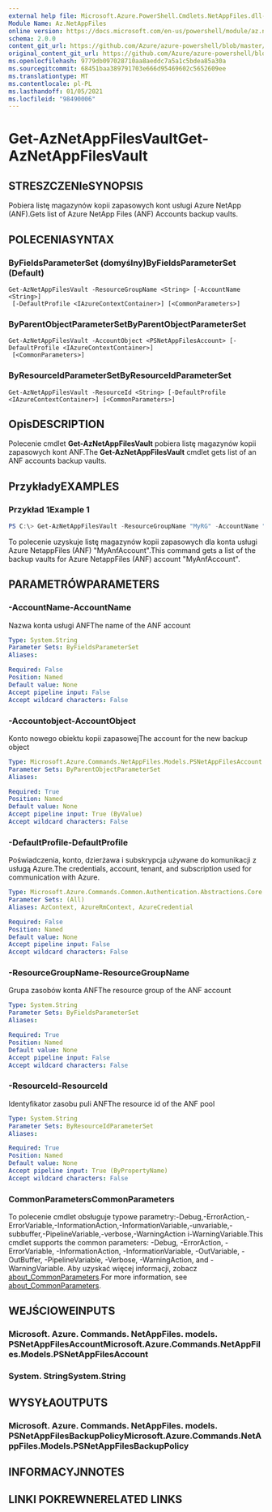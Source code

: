 ```yaml
---
external help file: Microsoft.Azure.PowerShell.Cmdlets.NetAppFiles.dll-Help.xml
Module Name: Az.NetAppFiles
online version: https://docs.microsoft.com/en-us/powershell/module/az.netappfiles/get-aznetappfilesvault
schema: 2.0.0
content_git_url: https://github.com/Azure/azure-powershell/blob/master/src/NetAppFiles/NetAppFiles/help/Get-AzNetAppFilesVault.md
original_content_git_url: https://github.com/Azure/azure-powershell/blob/master/src/NetAppFiles/NetAppFiles/help/Get-AzNetAppFilesVault.md
ms.openlocfilehash: 9779db097028710aa8aeddc7a5a1c5bdea85a30a
ms.sourcegitcommit: 68451baa389791703e666d95469602c5652609ee
ms.translationtype: MT
ms.contentlocale: pl-PL
ms.lasthandoff: 01/05/2021
ms.locfileid: "98490006"
---
```

# <span data-ttu-id="971f7-101">Get-AzNetAppFilesVault</span><span class="sxs-lookup"><span data-stu-id="971f7-101">Get-AzNetAppFilesVault</span></span>

## <span data-ttu-id="971f7-102">STRESZCZENIe</span><span class="sxs-lookup"><span data-stu-id="971f7-102">SYNOPSIS</span></span>
<span data-ttu-id="971f7-103">Pobiera listę magazynów kopii zapasowych kont usługi Azure NetApp (ANF).</span><span class="sxs-lookup"><span data-stu-id="971f7-103">Gets list of Azure NetApp Files (ANF) Accounts backup vaults.</span></span>

## <span data-ttu-id="971f7-104">POLECENIA</span><span class="sxs-lookup"><span data-stu-id="971f7-104">SYNTAX</span></span>

### <span data-ttu-id="971f7-105">ByFieldsParameterSet (domyślny)</span><span class="sxs-lookup"><span data-stu-id="971f7-105">ByFieldsParameterSet (Default)</span></span>
```
Get-AzNetAppFilesVault -ResourceGroupName <String> [-AccountName <String>]
 [-DefaultProfile <IAzureContextContainer>] [<CommonParameters>]
```

### <span data-ttu-id="971f7-106">ByParentObjectParameterSet</span><span class="sxs-lookup"><span data-stu-id="971f7-106">ByParentObjectParameterSet</span></span>
```
Get-AzNetAppFilesVault -AccountObject <PSNetAppFilesAccount> [-DefaultProfile <IAzureContextContainer>]
 [<CommonParameters>]
```

### <span data-ttu-id="971f7-107">ByResourceIdParameterSet</span><span class="sxs-lookup"><span data-stu-id="971f7-107">ByResourceIdParameterSet</span></span>
```
Get-AzNetAppFilesVault -ResourceId <String> [-DefaultProfile <IAzureContextContainer>] [<CommonParameters>]
```

## <span data-ttu-id="971f7-108">Opis</span><span class="sxs-lookup"><span data-stu-id="971f7-108">DESCRIPTION</span></span>
<span data-ttu-id="971f7-109">Polecenie cmdlet **Get-AzNetAppFilesVault** pobiera listę magazynów kopii zapasowych kont ANF.</span><span class="sxs-lookup"><span data-stu-id="971f7-109">The **Get-AzNetAppFilesVault** cmdlet gets list of an ANF accounts backup vaults.</span></span>

## <span data-ttu-id="971f7-110">Przykłady</span><span class="sxs-lookup"><span data-stu-id="971f7-110">EXAMPLES</span></span>

### <span data-ttu-id="971f7-111">Przykład 1</span><span class="sxs-lookup"><span data-stu-id="971f7-111">Example 1</span></span>
```powershell
PS C:\> Get-AzNetAppFilesVault -ResourceGroupName "MyRG" -AccountName "MyAnfAccount"
```

<span data-ttu-id="971f7-112">To polecenie uzyskuje listę magazynów kopii zapasowych dla konta usługi Azure NetappFiles (ANF) "MyAnfAccount".</span><span class="sxs-lookup"><span data-stu-id="971f7-112">This command gets a list of the backup vaults for Azure NetappFiles (ANF) account "MyAnfAccount".</span></span>

## <span data-ttu-id="971f7-113">PARAMETRÓW</span><span class="sxs-lookup"><span data-stu-id="971f7-113">PARAMETERS</span></span>

### <span data-ttu-id="971f7-114">-AccountName</span><span class="sxs-lookup"><span data-stu-id="971f7-114">-AccountName</span></span>
<span data-ttu-id="971f7-115">Nazwa konta usługi ANF</span><span class="sxs-lookup"><span data-stu-id="971f7-115">The name of the ANF account</span></span>

```yaml
Type: System.String
Parameter Sets: ByFieldsParameterSet
Aliases:

Required: False
Position: Named
Default value: None
Accept pipeline input: False
Accept wildcard characters: False
```

### <span data-ttu-id="971f7-116">-Accountobject</span><span class="sxs-lookup"><span data-stu-id="971f7-116">-AccountObject</span></span>
<span data-ttu-id="971f7-117">Konto nowego obiektu kopii zapasowej</span><span class="sxs-lookup"><span data-stu-id="971f7-117">The account for the new backup object</span></span>

```yaml
Type: Microsoft.Azure.Commands.NetAppFiles.Models.PSNetAppFilesAccount
Parameter Sets: ByParentObjectParameterSet
Aliases:

Required: True
Position: Named
Default value: None
Accept pipeline input: True (ByValue)
Accept wildcard characters: False
```

### <span data-ttu-id="971f7-118">-DefaultProfile</span><span class="sxs-lookup"><span data-stu-id="971f7-118">-DefaultProfile</span></span>
<span data-ttu-id="971f7-119">Poświadczenia, konto, dzierżawa i subskrypcja używane do komunikacji z usługą Azure.</span><span class="sxs-lookup"><span data-stu-id="971f7-119">The credentials, account, tenant, and subscription used for communication with Azure.</span></span>

```yaml
Type: Microsoft.Azure.Commands.Common.Authentication.Abstractions.Core.IAzureContextContainer
Parameter Sets: (All)
Aliases: AzContext, AzureRmContext, AzureCredential

Required: False
Position: Named
Default value: None
Accept pipeline input: False
Accept wildcard characters: False
```

### <span data-ttu-id="971f7-120">-ResourceGroupName</span><span class="sxs-lookup"><span data-stu-id="971f7-120">-ResourceGroupName</span></span>
<span data-ttu-id="971f7-121">Grupa zasobów konta ANF</span><span class="sxs-lookup"><span data-stu-id="971f7-121">The resource group of the ANF account</span></span>

```yaml
Type: System.String
Parameter Sets: ByFieldsParameterSet
Aliases:

Required: True
Position: Named
Default value: None
Accept pipeline input: False
Accept wildcard characters: False
```

### <span data-ttu-id="971f7-122">-ResourceId</span><span class="sxs-lookup"><span data-stu-id="971f7-122">-ResourceId</span></span>
<span data-ttu-id="971f7-123">Identyfikator zasobu puli ANF</span><span class="sxs-lookup"><span data-stu-id="971f7-123">The resource id of the ANF pool</span></span>

```yaml
Type: System.String
Parameter Sets: ByResourceIdParameterSet
Aliases:

Required: True
Position: Named
Default value: None
Accept pipeline input: True (ByPropertyName)
Accept wildcard characters: False
```

### <span data-ttu-id="971f7-124">CommonParameters</span><span class="sxs-lookup"><span data-stu-id="971f7-124">CommonParameters</span></span>
<span data-ttu-id="971f7-125">To polecenie cmdlet obsługuje typowe parametry:-Debug,-ErrorAction,-ErrorVariable,-InformationAction,-InformationVariable,-unvariable,-subbuffer,-PipelineVariable,-verbose,-WarningAction i-WarningVariable.</span><span class="sxs-lookup"><span data-stu-id="971f7-125">This cmdlet supports the common parameters: -Debug, -ErrorAction, -ErrorVariable, -InformationAction, -InformationVariable, -OutVariable, -OutBuffer, -PipelineVariable, -Verbose, -WarningAction, and -WarningVariable.</span></span> <span data-ttu-id="971f7-126">Aby uzyskać więcej informacji, zobacz [about_CommonParameters](http://go.microsoft.com/fwlink/?LinkID=113216).</span><span class="sxs-lookup"><span data-stu-id="971f7-126">For more information, see [about_CommonParameters](http://go.microsoft.com/fwlink/?LinkID=113216).</span></span>

## <span data-ttu-id="971f7-127">WEJŚCIOWE</span><span class="sxs-lookup"><span data-stu-id="971f7-127">INPUTS</span></span>

### <span data-ttu-id="971f7-128">Microsoft. Azure. Commands. NetAppFiles. models. PSNetAppFilesAccount</span><span class="sxs-lookup"><span data-stu-id="971f7-128">Microsoft.Azure.Commands.NetAppFiles.Models.PSNetAppFilesAccount</span></span>

### <span data-ttu-id="971f7-129">System. String</span><span class="sxs-lookup"><span data-stu-id="971f7-129">System.String</span></span>

## <span data-ttu-id="971f7-130">WYSYŁA</span><span class="sxs-lookup"><span data-stu-id="971f7-130">OUTPUTS</span></span>

### <span data-ttu-id="971f7-131">Microsoft. Azure. Commands. NetAppFiles. models. PSNetAppFilesBackupPolicy</span><span class="sxs-lookup"><span data-stu-id="971f7-131">Microsoft.Azure.Commands.NetAppFiles.Models.PSNetAppFilesBackupPolicy</span></span>

## <span data-ttu-id="971f7-132">INFORMACYJN</span><span class="sxs-lookup"><span data-stu-id="971f7-132">NOTES</span></span>

## <span data-ttu-id="971f7-133">LINKI POKREWNE</span><span class="sxs-lookup"><span data-stu-id="971f7-133">RELATED LINKS</span></span>
